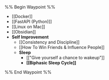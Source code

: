%% Begin Waypoint %%
- [[Docker]]
- [[FastAPI (Python)]]
- [[Linux on Mac]]
- [[Obsidian]]
- **Self Improvement**
	- [[Consistency and Discipline]]
	- [[How To Win Friends & Influence People]]
	- **Sleep**
		- [["Give yourself a chance to wakeup"]]
		- **[[Biphasic Sleep Cycle]]**

%% End Waypoint %%